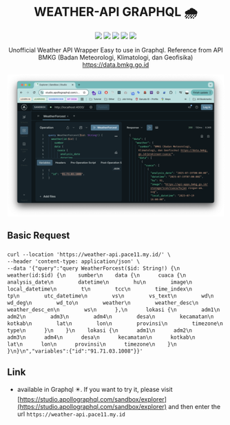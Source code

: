 <h1 align="center">WEATHER-API GRAPHQL 🌧️</h1>
<p align="center">
<img src="https://img.shields.io/badge/GraphQl-E10098?style=for-the-badge&logo=graphql&logoColor=white" />
<img src="https://img.shields.io/badge/Apollo%20GraphQL-311C87?&style=for-the-badge&logo=Apollo%20GraphQL&logoColor=white" />
<img src="https://img.shields.io/badge/TypeScript-007ACC?style=for-the-badge&logo=typescript&logoColor=white" />
<img src="https://img.shields.io/badge/Cloudflare-F38020?style=for-the-badge&logo=Cloudflare&logoColor=white" />
<img src="https://img.shields.io/badge/Docker-2CA5E0?style=for-the-badge&logo=docker&logoColor=white" />
</p>
<p align="center">
Unofficial Weather API Wrapper Easy to use in Graphql. Reference from API BMKG (Badan Meteorologi, Klimatologi, dan Geofisika) <a href="https://data.bmkg.go.id/prakiraan-cuaca/" target="_blank">https://data.bmkg.go.id</a>
</p>
<p>
<img src="./graphql.png" alt="graphql-schema" />
</p>

## Basic Request

###

```shell
curl --location 'https://weather-api.pace11.my.id/' \
--header 'content-type: application/json' \
--data '{"query":"query WeatherForcest($id: String!) {\n  weather(id:$id) {\n    sumber\n    data {\n      cuaca {\n        analysis_date\n        datetime\n        hu\n        image\n        local_datetime\n        t\n        tcc\n        time_index\n        tp\n        utc_datetime\n        vs\n        vs_text\n        wd\n        wd_deg\n        wd_to\n        weather\n        weather_desc\n        weather_desc_en\n        ws\n      },\n      lokasi {\n        adm1\n        adm2\n        adm3\n        adm4\n        desa\n        kecamatan\n        kotkab\n        lat\n        lon\n        provinsi\n        timezone\n        type\n      }\n    }\n    lokasi {\n      adm1\n      adm2\n      adm3\n      adm4\n      desa\n      kecamatan\n      kotkab\n      lat\n      lon\n      provinsi\n      timezone\n    }\n  }\n}\n","variables":{"id":"91.71.03.1008"}}'

```

## Link

- available in Graphql ✴️. If you want to try it, please visit [https://studio.apollographql.com/sandbox/explorer](https://studio.apollographql.com/sandbox/explorer) and then enter the url `https://weather-api.pace11.my.id`
